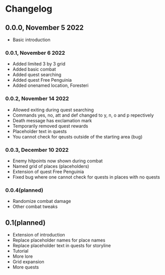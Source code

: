 # Changelog

## 0.0.0, November 5 2022

- Basic introduction

### 0.0.1, November 6 2022

- Added limited 3 by 3 grid
- Added basic combat
- Added quest searching
- Added quest Free Penguinia
- Added onenamed location, Foresteri

### 0.0.2, November 14 2022

- Allowed exiting during quest searching
- Commands yes, no, att and def changed to y, n, o and p repectively
- Death message has exclamation mark
- Temporarily removed quest rewards
- Placeholder text in quests
- You cannot check for qeusts outside of the starting area (bug)

### 0.0.3, December 10 2022

- Enemy hitpoints now shown during combat
- Named grid of places (placeholders)
- Extension of quest Free Penguinia
- Fixed bug where one cannot check for quests in places with no quests

### 0.0.4(planned)

- Randomize combat damage
- Other combat tweaks

## 0.1(planned)

- Extension of introduction
- Replace placeholder names for place names
- Replace placeholder text in quests for storyline
- Tutorial
- More lore
- Grid expansion
- More quests
